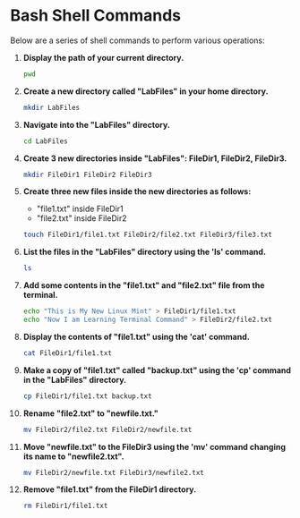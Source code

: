 # Bash Shell Commands

Below are a series of shell commands to perform various operations:

1. **Display the path of your current directory.**
   ```bash
   pwd
   ```

2. **Create a new directory called "LabFiles" in your home directory.**
   ```bash
   mkdir LabFiles
   ```

3. **Navigate into the "LabFiles" directory.**
   ```bash
   cd LabFiles
   ```

4. **Create 3 new directories inside "LabFiles": FileDir1, FileDir2, FileDir3.**
   ```bash
   mkdir FileDir1 FileDir2 FileDir3
   ```

5. **Create three new files inside the new directories as follows:**
   - "file1.txt" inside FileDir1
   - "file2.txt" inside FileDir2
   ```bash
   touch FileDir1/file1.txt FileDir2/file2.txt FileDir3/file3.txt
   ```

6. **List the files in the "LabFiles" directory using the 'ls' command.**
   ```bash
   ls
   ```

7. **Add some contents in the "file1.txt" and "file2.txt" file from the terminal.**
   ```bash
   echo "This is My New Linux Mint" > FileDir1/file1.txt
   echo "Now I am Learning Terminal Command" > FileDir2/file2.txt
   ```

8. **Display the contents of "file1.txt" using the 'cat' command.**
   ```bash
   cat FileDir1/file1.txt
   ```

9. **Make a copy of "file1.txt" called "backup.txt" using the 'cp' command in the "LabFiles" directory.**
   ```bash
   cp FileDir1/file1.txt backup.txt
   ```

10. **Rename "file2.txt" to "newfile.txt."**
    ```bash
    mv FileDir2/file2.txt FileDir2/newfile.txt
    ```

11. **Move "newfile.txt" to the FileDir3 using the 'mv' command changing its name to "newfile2.txt".**
    ```bash
    mv FileDir2/newfile.txt FileDir3/newfile2.txt
    ```

12. **Remove "file1.txt" from the FileDir1 directory.**
    ```bash
    rm FileDir1/file1.txt
    ```
